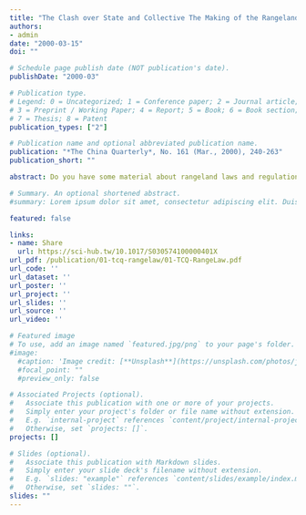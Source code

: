 ```yaml
---
title: "The Clash over State and Collective The Making of the Rangeland Law"
authors:
- admin
date: "2000-03-15"
doi: ""

# Schedule page publish date (NOT publication's date).
publishDate: "2000-03"

# Publication type.
# Legend: 0 = Uncategorized; 1 = Conference paper; 2 = Journal article;
# 3 = Preprint / Working Paper; 4 = Report; 5 = Book; 6 = Book section;
# 7 = Thesis; 8 = Patent
publication_types: ["2"]

# Publication name and optional abbreviated publication name.
publication: "*The China Quarterly*, No. 161 (Mar., 2000), 240-263"
publication_short: ""

abstract: Do you have some material about rangeland laws and regulations in the West? It does not matter from which country, we urgently need some material to give us new ideas about rangeland management,” asked Li Derong, the highest ranking official responsible for rangeland policy formulation in China. His question illustrates three points. First, it shows that on the way to becoming a market economy, after more than two decades China is still very much constructing, amending and reconstructing a viable and solid system for grassland management. Secondly, it is indicative of the growing awareness within the Chinese Ministry of Agriculture that rangeland policy as it emerged after the demise of the people's communes in the 1980s is ripe for revision. Finally, it suggests an interest in examining and learning from the experience of other countries, particularly in the West.

# Summary. An optional shortened abstract.
#summary: Lorem ipsum dolor sit amet, consectetur adipiscing elit. Duis posuere tellus ac convallis placerat. Proin tincidunt magna sed ex sollicitudin condimentum.

featured: false

links:
- name: Share
  url: https://sci-hub.tw/10.1017/S030574100000401X
url_pdf: /publication/01-tcq-rangelaw/01-TCQ-RangeLaw.pdf
url_code: ''
url_dataset: ''
url_poster: ''
url_project: ''
url_slides: ''
url_source: ''
url_video: ''

# Featured image
# To use, add an image named `featured.jpg/png` to your page's folder. 
#image:
  #caption: 'Image credit: [**Unsplash**](https://unsplash.com/photos/jdD8gXaTZsc)'
  #focal_point: ""
  #preview_only: false

# Associated Projects (optional).
#   Associate this publication with one or more of your projects.
#   Simply enter your project's folder or file name without extension.
#   E.g. `internal-project` references `content/project/internal-project/index.md`.
#   Otherwise, set `projects: []`.
projects: []

# Slides (optional).
#   Associate this publication with Markdown slides.
#   Simply enter your slide deck's filename without extension.
#   E.g. `slides: "example"` references `content/slides/example/index.md`.
#   Otherwise, set `slides: ""`.
slides: ""
---
```


